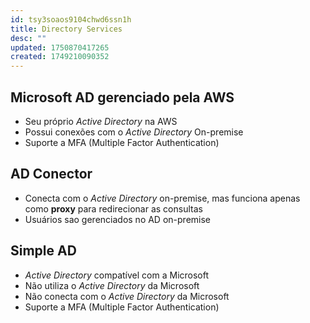```yaml
---
id: tsy3soaos9104chwd6ssn1h
title: Directory Services
desc: ""
updated: 1750870417265
created: 1749210090352
---
```


## Microsoft AD gerenciado pela AWS

- Seu próprio _Active Directory_ na AWS
- Possui conexões com o _Active Directory_ On-premise
- Suporte a MFA (Multiple Factor Authentication)

## AD Conector

- Conecta com o _Active Directory_ on-premise, mas funciona apenas como **proxy** para redirecionar as consultas
- Usuários sao gerenciados no AD on-premise

## Simple AD

- _Active Directory_ compatível com a Microsoft
- Não utiliza o _Active Directory_ da Microsoft
- Não conecta com o _Active Directory_ da Microsoft
- Suporte a MFA (Multiple Factor Authentication)
